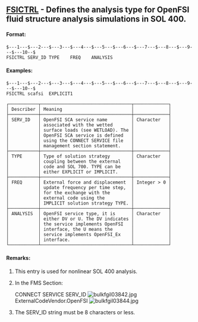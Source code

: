 ## [FSICTRL](https://nexus.hexagon.com/documentationcenter/bundle/MSC_Nastran_2022.4/page/Nastran_Combined_Book/qrg/bulkfgil/TOC.FSICTRL.xhtml) - Defines the analysis type for OpenFSI fluid structure analysis simulations in SOL 400.

#### Format:

```nastran
$---1---$---2---$---3---$---4---$---5---$---6---$---7---$---8---$---9---$---10--$
FSICTRL SERV_ID TYPE    FREQ    ANALYSIS                                        
```

#### Examples:

```nastran
$---1---$---2---$---3---$---4---$---5---$---6---$---7---$---8---$---9---$---10--$
FSICTRL scafsi  EXPLICIT1                                                       
```

```text
┌───────────┬──────────────────────────────────┬─────────────┐
│ Describer │ Meaning                          │             │
├───────────┼──────────────────────────────────┼─────────────┤
│ SERV_ID   │ OpenFSI SCA service name         │ Character   │
│           │ associated with the wetted       │             │
│           │ surface loads (see WETLOAD). The │             │
│           │ OpenFSI SCA service is defined   │             │
│           │ using the CONNECT SERVICE file   │             │
│           │ management section statement.    │             │
├───────────┼──────────────────────────────────┼─────────────┤
│ TYPE      │ Type of solution strategy        │ Character   │
│           │ coupling between the external    │             │
│           │ code and SOL 700. TYPE can be    │             │
│           │ either EXPLICIT or IMPLICIT.     │             │
├───────────┼──────────────────────────────────┼─────────────┤
│ FREQ      │ External force and displacement  │ Integer > 0 │
│           │ update frequency per time step,  │             │
│           │ for the exchange with the        │             │
│           │ external code using the          │             │
│           │ IMPLICIT solution strategy TYPE. │             │
├───────────┼──────────────────────────────────┼─────────────┤
│ ANALYSIS  │ OpenFSI service type, it is      │ Character   │
│           │ either DV or U. The DV indicates │             │
│           │ the service implements OpenFSI   │             │
│           │ interface, the U means the       │             │
│           │ service implements OpenFSI_Ex    │             │
│           │ interface.                       │             │
└───────────┴──────────────────────────────────┴─────────────┘
```

#### Remarks:

1. This entry is used for nonlinear SOL 400 analysis.
2. In the FMS Section:

     CONNECT SERVICE SERV_ID  ![bulkfgil03842.jpg](https://help-be.hexagonmi.com/bundle/MSC_Nastran_2022.4/page/Nastran_Combined_Book/qrg/bulkfgil/../../../assets/bulkfgil03842.jpg?_LANG=enus) ExternalCodeVendor.OpenFSI ![bulkfgil03844.jpg](https://help-be.hexagonmi.com/bundle/MSC_Nastran_2022.4/page/Nastran_Combined_Book/qrg/bulkfgil/../../../assets/bulkfgil03844.jpg?_LANG=enus)

3. The SERV_ID string must be 8 characters or less.
